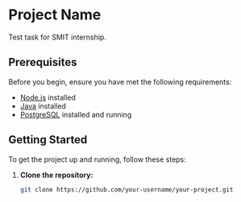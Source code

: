 # Project Name

Test task for SMIT internship.

## Prerequisites

Before you begin, ensure you have met the following requirements:

- [Node.js](https://nodejs.org/) installed
- [Java](https://www.java.com/) installed
- [PostgreSQL](https://www.postgresql.org/) installed and running

## Getting Started

To get the project up and running, follow these steps:

1. **Clone the repository:**

   ```bash
   git clone https://github.com/your-username/your-project.git
```bash
   
